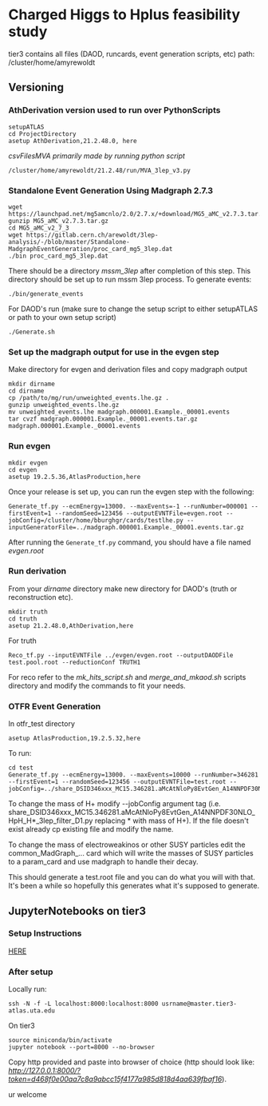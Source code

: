 # Charged Higgs to Hplus feasibility study

tier3 contains all files (DAOD, runcards, event generation scripts, etc)
    path: /cluster/home/amyrewoldt

## Versioning
### AthDerivation version used to run over PythonScripts

    setupATLAS
    cd ProjectDirectory
    asetup AthDerivation,21.2.48.0, here

*csvFilesMVA primarily made by running python script*

    /cluster/home/amyrewoldt/21.2.48/run/MVA_3lep_v3.py


### Standalone Event Generation Using Madgraph 2.7.3

	wget https://launchpad.net/mg5amcnlo/2.0/2.7.x/+download/MG5_aMC_v2.7.3.tar.gz
	gunzip MG5_aMC_v2.7.3.tar.gz
	cd MG5_aMC_v2_7_3
	wget https://gitlab.cern.ch/arewoldt/3lep-analysis/-/blob/master/Standalone-MadgraphEventGeneration/proc_card_mg5_3lep.dat
	./bin proc_card_mg5_3lep.dat
There should be a directory *mssm_3lep* after completion of this step. This directory should be set up to run mssm 3lep process. 
To generate events:

	./bin/generate_events
For DAOD's run (make sure to change the setup script to either setupATLAS or path to your own setup script)

	./Generate.sh

### Set up the madgraph output for use in the evgen step

Make directory for evgen and derivation files and copy madgraph output
	
	mkdir dirname
	cd dirname
	cp /path/to/mg/run/unweighted_events.lhe.gz .
	gunzip unweighted_events.lhe.gz
	mv unweighted_events.lhe madgraph.000001.Example._00001.events 
	tar cvzf madgraph.000001.Example._00001.events.tar.gz madgraph.000001.Example._00001.events 

### Run evgen

	mkdir evgen
	cd evgen
	asetup 19.2.5.36,AtlasProduction,here

Once your release is set up, you can run the evgen step with the following:

	Generate_tf.py --ecmEnergy=13000. --maxEvents=-1 --runNumber=000001 --firstEvent=1 --randomSeed=123456 --outputEVNTFile=evgen.root --jobConfig=/cluster/home/bburghgr/cards/testlhe.py --inputGeneratorFile=../madgraph.000001.Example._00001.events.tar.gz

After running the `Generate_tf.py` command, you should have a file named *evgen.root*

### Run derivation

From your *dirname* directory make new directory for DAOD's (truth or reconstruction etc).	

	mkdir truth
	cd truth
	asetup 21.2.48.0,AthDerivation,here
For truth

	Reco_tf.py --inputEVNTFile ../evgen/evgen.root --outputDAODFile test.pool.root --reductionConf TRUTH1

For reco refer to the *mk_hits_script.sh* and *merge_and_mkaod.sh* scripts directory and modify the commands to fit your needs. 
	
### OTFR Event Generation

In otfr_test directory

	asetup AtlasProduction,19.2.5.32,here
To run:

	cd test
	Generate_tf.py --ecmEnergy=13000. --maxEvents=10000 --runNumber=346281 --firstEvent=1 --randomSeed=123456 --outputEVNTFile=test.root --jobConfig=../share_DSID346xxx_MC15.346281.aMcAtNloPy8EvtGen_A14NNPDF30NLO_HpH_H1000_3lep_filter_D1.py

To change the mass of H+ modify --jobConfig argument tag (i.e. share_DSID346xxx_MC15.346281.aMcAtNloPy8EvtGen_A14NNPDF30NLO_HpH_H\*\_3lep_filter_D1.py replacing * with mass of H+). If the file doesn't exist already cp existing file and modify the name.

To change the mass of electroweakinos or other SUSY particles edit the common_MadGraph\_... card which will write the masses of SUSY particles to a param_card and use madgraph to handle their decay.

This should generate a test.root file and you can do what you will with that. It's been a while so hopefully this generates what it's supposed to generate.

## JupyterNotebooks on tier3
### Setup Instructions
[HERE](https://gitlab.cern.ch/arewoldt/3lep-analysis/-/blob/master/JupyterNotebooks/Jupyter-notebook-tier3-setup.pdf)
### After setup
Locally run:

    ssh -N -f -L localhost:8000:localhost:8000 usrname@master.tier3-atlas.uta.edu
On tier3

    source miniconda/bin/activate
    jupyter notebook --port=8000 --no-browser
    
Copy http provided and paste into browser of choice (http should look like: *http://127.0.0.1:8000/?token=d468f0e00aa7c8a9abcc15f4177a985d818d4aa639fbaf16*).

ur welcome
